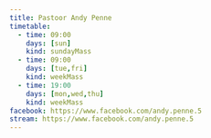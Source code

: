 ```yaml
---
title: Pastoor Andy Penne
timetable:
  - time: 09:00
    days: [sun]
    kind: sundayMass
  - time: 09:00
    days: [tue,fri]
    kind: weekMass
  - time: 19:00
    days: [mon,wed,thu]
    kind: weekMass
facebook: https://www.facebook.com/andy.penne.5
stream: https://www.facebook.com/andy.penne.5
---
```

